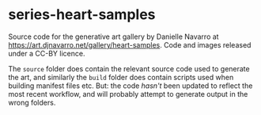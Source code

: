 # series-heart-samples

Source code for the generative art gallery by Danielle Navarro at <https://art.djnavarro.net/gallery/heart-samples>. Code and images released under a CC-BY licence.

The `source` folder does contain the relevant source code used to generate the art, and similarly the `build` folder does contain scripts used when building manifest files etc. But: the code *hasn't* been updated to reflect the most recent workflow, and will probably attempt to generate output in the wrong folders.
